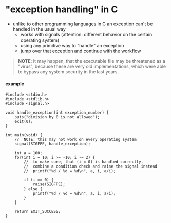 #   "exception handling" in C
-   unlike to other programming languages in C an exception can't be handled in the usual way
    -   works with signals (attention: different behavior on the certain operating system)
    -   using any primitive way to "handle" an exception
    -   jump over that exception and continue with the workflow

>   **NOTE**:   It may happen, that the executable file may be threatened as a "virus", because these are very old implementations, which were able to bypass any system security in the last years.

####    example
```
#include <stdio.h>
#include <stdlib.h>
#include <signal.h>

void handle_exception(int exception_number) {
    puts("division by 0 is not allowed");
    exit(0);
}

int main(void) {
    //  NOTE: this may not work on every operating system
    signal(SIGFPE, handle_exception);

    int a = 100;
    for(int i = 10; i >= -10; i -= 2) {
        //  to make sure, that (i = 0) is handled correctly,
        //  combine a condition check and raise the signal instead 
        //  printf("%d / %d = %d\n", a, i, a/i);

        if (i == 0) {
            raise(SIGFPE);
        } else {
            printf("%d / %d = %d\n", a, i, a/i);
        }
    }

    return EXIT_SUCCESS;
}
```